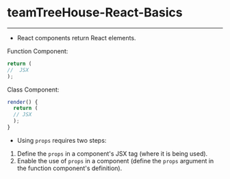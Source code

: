 # teamTreeHouse-React-Basics

___

* React components return React elements.

Function Component:
```jsx
return (
//  JSX
);
```

Class Component:
```jsx
render() {
  return (
  // JSX
  );
}
```

* Using `props` requires two steps:
1. Define the `props` in a component's JSX tag (where it is being used).
2. Enable the use of `props` in a component (define the `props` argument in the function component's definition).
